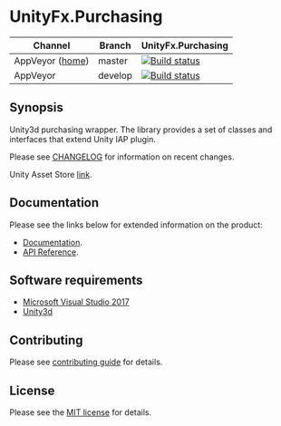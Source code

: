 # UnityFx.Purchasing

Channel  | Branch | UnityFx.Purchasing |
---------|--------|--------------------|
AppVeyor ([home](https://ci.appveyor.com/project/Arvtesh/unityfx-purchasing)) | master | [![Build status](https://ci.appveyor.com/api/projects/status/hfmq9vow53al7tpd/branch/master?svg=true)](https://ci.appveyor.com/project/Arvtesh/unityfx-purchasing/branch/master)
AppVeyor | develop | [![Build status](https://ci.appveyor.com/api/projects/status/hfmq9vow53al7tpd/branch/develop?svg=true)](https://ci.appveyor.com/project/Arvtesh/unityfx-purchasing/branch/develop)

## Synopsis

Unity3d purchasing wrapper. The library provides a set of classes and interfaces that extend Unity IAP plugin.

Please see [CHANGELOG](CHANGELOG.md) for information on recent changes.

Unity Asset Store [link](https://www.assetstore.unity3d.com/#!/content/96696).

## Documentation
Please see the links below for extended information on the product:
- [Documentation](https://arvtesh.github.io/UnityFx.Purchasing/articles/intro.html).
- [API Reference](https://arvtesh.github.io/UnityFx.Purchasing/api/index.html).

## Software requirements

- [Microsoft Visual Studio 2017](https://www.visualstudio.com/vs/community/)
- [Unity3d](https://store.unity.com/)

## Contributing

Please see [contributing guide](CONTRIBUTING.md) for details.

## License

Please see the [MIT license](LICENSE.md) for details.